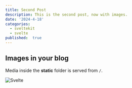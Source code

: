 ```yaml
---
title: Second Post
description: This is the second post, now with images.
date: '2024-4-18'
categories:
  - sveltekit
  - svelte
published:  true
---
```



## Images in your blog

Media inside the **static**
folder is served from `/`.

![Svelte](favicon.png)
